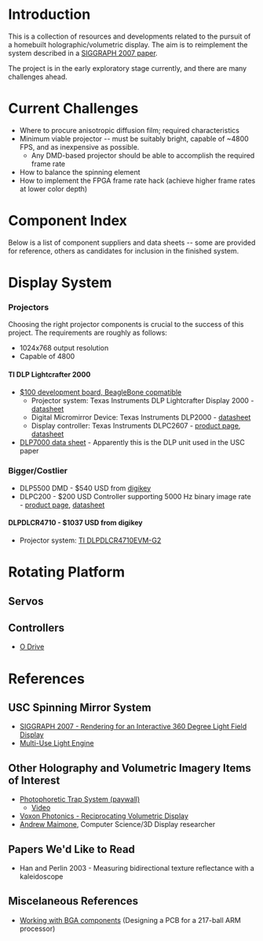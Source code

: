 # Introduction

This is a collection of resources and developments related to the pursuit of a homebuilt holographic/volumetric display.
The aim is to reimplement the system described in a [SIGGRAPH 2007 paper](http://gl.ict.usc.edu/Research/3DDisplay/3DDisplay_USCICT_SIGGRAPH2007.pdf).

The project is in the early exploratory stage currently, and there are many challenges ahead. 

# Current Challenges

* Where to procure anisotropic diffusion film; required characteristics
* Minimum viable projector -- must be suitably bright, capable of ~4800 FPS, and as inexpensive as possible.
  * Any DMD-based projector should be able to accomplish the required frame rate
* How to balance the spinning element
* How to implement the FPGA frame rate hack (achieve higher frame rates at lower color depth)

# Component Index

Below is a list of component suppliers and data sheets -- some are provided for reference, others as candidates for inclusion in the finished system.

# Display System

### Projectors

Choosing the right projector components is crucial to the success of this project. The requirements are roughly as follows:

* 1024x768 output resolution
* Capable of 4800

#### TI DLP Lightcrafter 2000
* [$100 development board, BeagleBone copmatible](https://www.digikey.com/product-detail/en/texas-instruments/DLPDLCR2000EVM/296-47119-ND/7598640)
    * Projector system: Texas Instruments DLP Lightcrafter Display 2000 - [datasheet](http://www.ti.com/lit/ug/dlpu049c/dlpu049c.pdf)
    * Digital Micromirror Device: Texas Instruments DLP2000 - [datasheet](http://www.ti.com/document-viewer/DLP2000/datasheet)
    * Display controller: Texas Instruments DLPC2607 - [product page](http://www.ti.com/product/DLPC2607), [datasheet](http://www.ti.com/lit/ds/symlink/dlpc2607.pdf)
* [DLP7000 data sheet](http://www.ti.com/lit/ds/symlink/dlp7000.pdf) - Apparently this is the DLP unit used in the USC paper

### Bigger/Costlier

* DLP5500 DMD - $540 USD from [digikey](https://www.digikey.com/products/en?mpart=DLP5500BFYA&v=296)
* DLPC200 - $200 USD Controller supporting 5000 Hz binary image rate - [product page](http://www.ti.com/product/DLPC200), [datasheet](http://www.ti.com/general/docs/lit/getliterature.tsp?genericPartNumber=dlpc200&fileType=pdf)

#### DLPDLCR4710 - $1037 USD from digikey
* Projector system: [TI DLPDLCR4710EVM-G2](https://www.digikey.com/product-detail/en/texas-instruments/DLPDLCR4710EVM-G2/296-46696-ND/7219324)

# Rotating Platform

## Servos 
## Controllers
* [O Drive](https://odriverobotics.com/#odrive)


# References

## USC Spinning Mirror System
* [SIGGRAPH 2007 - Rendering for an Interactive 360 Degree Light Field Display](http://gl.ict.usc.edu/Research/3DDisplay/3DDisplay_USCICT_SIGGRAPH2007.pdf)
* [Multi-Use Light Engine](http://www.polarisroad.com/mule.pdf)

## Other Holography and Volumetric Imagery Items of Interest

* [Photophoretic Trap System (paywall)](https://www.nature.com/articles/nature25176)
    * [Video](https://www.youtube.com/watch?v=YRZMdQOMPNQ)
* [Voxon Photonics - Reciprocating Volumetric Display](https://www.youtube.com/watch?v=FVYoWsxqK8g)
* [Andrew Maimone](http://cs.unc.edu/~maimone/), Computer Science/3D Display researcher

## Papers We'd Like to Read

* Han and Perlin 2003 - Measuring bidirectional texture reflectance with a kaleidoscope

## Miscelaneous References

* [Working with BGA components](http://hforsten.com/making-embedded-linux-computer.html) (Designing a PCB for a 217-ball ARM processor)
